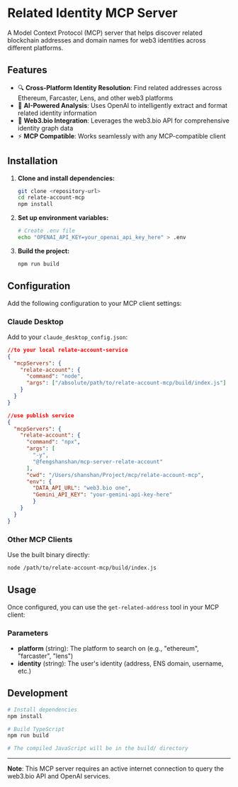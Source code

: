 # Related Identity MCP Server

A Model Context Protocol (MCP) server that helps discover related blockchain addresses and domain names for web3 identities across different platforms.

## Features

- 🔍 **Cross-Platform Identity Resolution**: Find related addresses across Ethereum, Farcaster, Lens, and other web3 platforms
- 🤖 **AI-Powered Analysis**: Uses OpenAI to intelligently extract and format related identity information
- 📡 **Web3.bio Integration**: Leverages the web3.bio API for comprehensive identity graph data
- ⚡ **MCP Compatible**: Works seamlessly with any MCP-compatible client


## Installation

1. **Clone and install dependencies:**
   ```bash
   git clone <repository-url>
   cd relate-account-mcp
   npm install
   ```

2. **Set up environment variables:**
   ```bash
   # Create .env file
   echo "OPENAI_API_KEY=your_openai_api_key_here" > .env
   ```

3. **Build the project:**
   ```bash
   npm run build
   ```

## Configuration

Add the following configuration to your MCP client settings:

### Claude Desktop
Add to your `claude_desktop_config.json`:
```json
//to your local relate-account-service
{
  "mcpServers": {
    "relate-account": {
      "command": "node",
      "args": ["/absolute/path/to/relate-account-mcp/build/index.js"]
    }
  }
}

//use publish service
{
  "mcpServers": {
    "relate-account": {
      "command": "npx",
      "args": [
        "-y",
        "@fengshanshan/mcp-server-relate-account"
      ],
      "cwd": "/Users/shanshan/Project/mcp/relate-account-mcp",
      "env": {
        "DATA_API_URL": "web3.bio one",
        "Gemini_API_KEY": "your-gemini-api-key-here"
        }
    }
  }
}
```

### Other MCP Clients
Use the built binary directly:
```bash
node /path/to/relate-account-mcp/build/index.js
```

## Usage

Once configured, you can use the `get-related-address` tool in your MCP client:

### Parameters
- **platform** (string): The platform to search on (e.g., "ethereum", "farcaster", "lens")
- **identity** (string): The user's identity (address, ENS domain, username, etc.)


## Development

```bash
# Install dependencies
npm install

# Build TypeScript
npm run build

# The compiled JavaScript will be in the build/ directory
```

---

**Note**: This MCP server requires an active internet connection to query the web3.bio API and OpenAI services.
